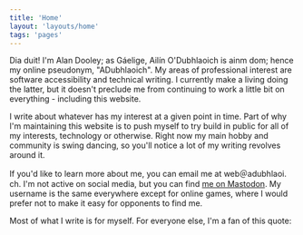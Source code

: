 ```yaml
---
title: 'Home'
layout: 'layouts/home'
tags: 'pages'
---
```


Dia duit! I'm Alan Dooley; as Gáelige, Ailín O'Dubhlaoich is ainm dom; hence my online pseudonym, "ADubhlaoich". My areas of professional interest are software accessibility and technical writing. I currently make a living doing the latter, but it doesn't preclude me from continuing to work a little bit on everything - including this website.

I write about whatever has my interest at a given point in time. Part of why I'm maintaining this website is to push myself to try build in public for all of my interests, technology or otherwise. Right now my main hobby and community is swing dancing, so you'll notice a lot of my writing revolves around it.

If you'd like to learn more about me, you can email me at web＠adubhlaoi․ch. I'm not active on social media, but you can find [me on Mastodon](https://mastodon.ie/@adubhlaoich). My username is the same everywhere except for online games, where I would prefer not to make it easy for opponents to find me.

Most of what I write is for myself. For everyone else, I'm a fan of this quote:
